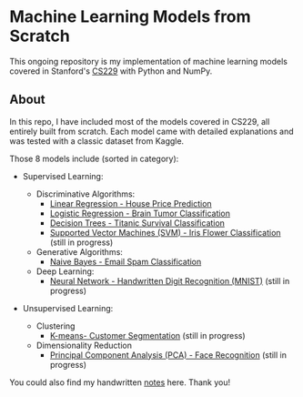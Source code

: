 # Machine Learning Models from Scratch

This ongoing repository is my implementation of machine learning models covered in Stanford's [CS229](https://youtube.com/playlist?list=PLoROMvodv4rMiGQp3WXShtMGgzqpfVfbU&si=7-F0AHFPv3rBF4VZ) with Python and NumPy. 

## About

In this repo, I have included most of the models covered in CS229, all entirely built from scratch. Each model came with detailed explanations and was tested with a classic dataset from Kaggle. 

Those 8 models include (sorted in category):

* Supervised Learning:
  * Discriminative Algorithms:
    * [Linear Regression - House Price Prediction](01_linear_regression/house_price.ipynb)
    * [Logistic Regression - Brain Tumor Classification](02_logistic_regression/brain_tumor.ipynb)
    * [Decision Trees - Titanic Survival Classification](05_decision_trees/titanic.ipynb) 
    * [Supported Vector Machines (SVM) - Iris Flower Classification](04_svm/iris.ipynb) (still in progress)
  * Generative Algorithms:
    * [Naive Bayes - Email Spam Classification](03_naive_bayes/email_spam.ipynb)
  * Deep Learning:
    * [Neural Network - Handwritten Digit Recognition (MNIST)](06_neural_network/mnist.ipynb) (still in progress)

* Unsupervised Learning:
  * Clustering
    * [K-means- Customer Segmentation](07_k_means/customer.ipynb) (still in progress)
  * Dimensionality Reduction
    * [Principal Component Analysis (PCA) - Face Recognition](08_pca/eigenfaces.ipynb) (still in progress)

You could also find my handwritten [notes]() here. Thank you! 

